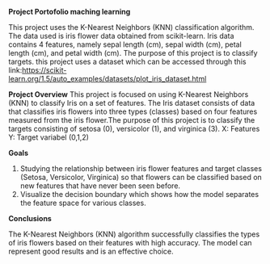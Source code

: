 **Project Portofolio maching learning**

This project uses the K-Nearest Neighbors (KNN) classification algorithm. The data used is iris flower data obtained from scikit-learn. Iris data contains 4 features, namely sepal length (cm), sepal width (cm), petal length (cm), and petal width (cm). The purpose of this project is to classify targets.
this project uses a dataset which can be accessed through this link:https://scikit-learn.org/1.5/auto_examples/datasets/plot_iris_dataset.html

**Project Overview**
This project is focused on using K-Nearest Neighbors (KNN) to classify Iris on a set of features. The Iris dataset consists of data that classifies iris flowers into three types (classes) based on four features measured from the iris flower.The purpose of this project is to classify the targets consisting of setosa (0), versicolor (1), and virginica (3).
X: Features
Y: Target variabel (0,1,2)

**Goals** 
1. Studying the relationship between iris flower features and target classes (Setosa, Versicolor, Virginica) so that flowers can be classified based on new features that have never been seen before.
2. Visualize the decision boundary which shows how the model separates the feature space for various classes.

**Conclusions**

   The K-Nearest Neighbors (KNN) algorithm successfully classifies the types of iris flowers based on their features with high accuracy. The model can represent good results and is an effective choice.
